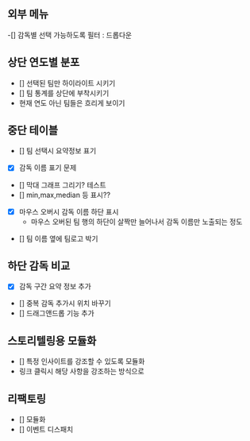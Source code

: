 외부 메뉴
---
-[] 감독별 선택 가능하도록 필터 : 드롭다운

상단 연도별 분포
---
- [] 선택된 팀만 하이라이트 시키기
- [] 팀 통계를 상단에 부착시키기
 - 현재 연도 아닌 팀들은 흐리게 보이기

중단 테이블
---
- [] 팀 선택시 요약정보 표기
 - [x] 감독 이름 표기 문제
 - [] 막대 그래프 그리기? 테스트
 - [] min,max,median 등 표시??
- [x] 마우스 오버시 감독 이름 하단 표시
  - 마우스 오버된 팀 행의 하단이 살짝만 늘어나서 감독 이름만 노출되는 정도
- [] 팀 이름 옆에 팀로고 박기

하단 감독 비교
---
- [x] 감독 구간 요약 정보 추가
- [] 중복 감독 추가시 위치 바꾸기
- [] 드래그앤드롭 기능 추가


스토리텔링용 모듈화
---
- [] 특정 인사이트를 강조할 수 있도록 모듈화
 - 링크 클릭시 해당 사항을 강조하는 방식으로

리팩토링
---
- [] 모듈화
- [] 이벤트 디스패치

